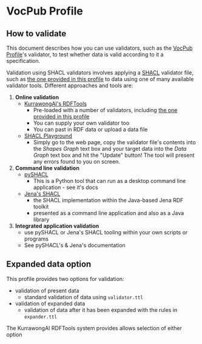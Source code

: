 # VocPub Profile
## How to validate

This document describes how you can use validators, such as the [VocPub Profile](https://w3id.org/profile/vocpub)'s validator, to test whether data is valid according to it a specification.

Validation using SHACL validators involves applying a [SHACL](https://www.w3.org/TR/shacl/) validator file, such as [the one provided in this profile](https://w3id.org/profile/vocpub/validator) to data using one of many available validator tools. Different approaches and tools are:

1. **Online validation**
    * [KurrawongAI's RDFTools](http://rdftools.dev.kurrawong.ai)
      * Pre-loaded with a number of validators, including [the one provided in this profile](https://w3id.org/profile/vocpub/validator)
      * You can supply your own validator too
      * You can past in RDF data or upload a data file
    * [SHACL Playground](https://shacl.org/playground/)
        * Simply go to the web page, copy the validator file's contents into the _Shapes Graph_ text box and your target data into the _Data Graph_ text box and hit the "Update" button! The tool will present any errors found to you on screen.
3. **Command line validation**
    * [pySHACL](https://github.com/RDFLib/pySHACL)
        * This is a Python tool that can run as a desktop command line application - see it's docs
    * [Jena's SHACL](https://jena.apache.org/documentation/shacl/index.html)
        * the SHACL implementation within the Java-based Jena RDF toolkit
        * presented as a command line application and also as a Java library
4. **Integrated application validation**
    * use pySHACL or Jena's SHACL tooling within your own scripts or programs
    * See pySHACL's & Jena's documentation

## Expanded data option

This profile provides two options for validation: 

* validation of present data
    * standard validation of data using `validator.ttl`
* validation of expanded data
    * validation of data after it has been expanded with the rules in `expander.ttl`

The KurrawongAI RDFTools system provides allows selection of either option